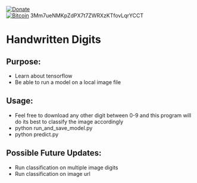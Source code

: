 [![Donate](https://img.shields.io/static/v1.svg?label=Donate&color=informational&message=PayPal)](https://www.paypal.com/cgi-bin/webscr?cmd=_s-xclick&hosted_button_id=YUV3GZF22HZQC&source=url)
 </br>
[![Bitcoin](https://img.shields.io/static/v1.svg?label=Donate&color=informational&message=Bitcoin)](https://paxful.com/?r=zGMQymwDNQW)
3Mm7ueNMKpZdPX7t7ZWRXzKTfovLqrYCCT

# Handwritten Digits

## Purpose:
- Learn about tensorflow
- Be able to run a model on a local image file

## Usage:
- Feel free to download any other digit between 0-9 and this program will do its best to classify the image accordingly
- python run_and_save_model.py
- python predict.py

## Possible Future Updates:
- Run classification on multiple image digits
- Run classification on image url
